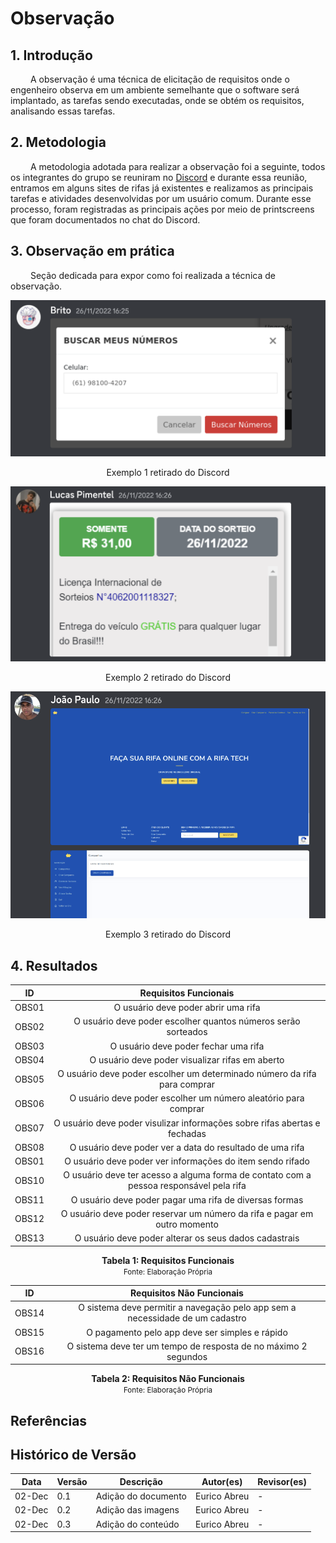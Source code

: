 # Observação

## 1. Introdução

&emsp;&emsp; A observação é uma técnica de elicitação de requisitos onde o engenheiro observa em um ambiente semelhante que o software será implantado, as tarefas sendo executadas, onde se obtém os requisitos, analisando essas tarefas.

## 2. Metodologia

&emsp;&emsp; A metodologia adotada para realizar a observação foi a seguinte, todos os integrantes do grupo se reuniram no [Discord](Base/metodologiasAdotadas.md) e durante essa reunião, entramos em alguns sites de rifas já existentes e realizamos as principais tarefas e atividades desenvolvidas por um usuário comum. Durante esse processo, foram registradas as principais ações por meio de printscreens que foram documentados no chat do Discord.

## 3. Observação em prática

&emsp;&emsp; Seção dedicada para expor como foi realizada a técnica de observação.

<center>

![Imagem](/docs/assets/observacao1.png)

Exemplo 1 retirado do Discord

</center>

<center>

![Imagem](/docs/assets/observacao2.png)

Exemplo 2 retirado do Discord

</center>

<center>

![Imagem](/docs/assets/observacao3.png)

Exemplo 3 retirado do Discord

</center>

## 4. Resultados

|  ID   |                              Requisitos Funcionais                               |
| :---: | :------------------------------------------------------------------------------: |
| OBS01 |O usuário deve poder abrir uma rifa|
| OBS02 |O usuário deve poder escolher quantos números serão sorteados|
| OBS03 |O usuário deve poder fechar uma rifa|
| OBS04 |O usuário deve poder visualizar rifas em aberto|
| OBS05 |O usuário deve poder escolher um determinado número da rifa para comprar|
| OBS06 |O usuário deve poder escolher um número aleatório para comprar|
| OBS07 |O usuário deve poder visulizar informações sobre rifas abertas e fechadas|
| OBS08 |O usuário deve poder ver a data do resultado de uma rifa|
| OBS01 |O usuário deve poder ver informações do item sendo rifado|
| OBS10 |O usuário deve ter acesso a alguma forma de contato com a pessoa responsável pela rifa|
| OBS11 |O usuário deve poder pagar uma rifa de diversas formas|
| OBS12 |O usuário deve poder reservar um número da rifa e pagar em outro momento|
| OBS13 |O usuário deve poder alterar os seus dados cadastrais|


<figcaption align='center'>
    <b>Tabela 1: Requisitos Funcionais  </b>
    <br><small> Fonte: Elaboração Própria </small>
</figcaption>

|  ID   |                                        Requisitos Não Funcionais                                         |
| :---: | :------------------------------------------------------------------------------------------------------: |
| OBS14 |O sistema deve permitir a navegação pelo app sem a necessidade de um cadastro|
| OBS15 |O pagamento pelo app deve ser simples e rápido|
| OBS16 |O sistema deve ter um tempo de resposta de no máximo 2 segundos|


<figcaption align='center'>
    <b>Tabela 2: Requisitos Não Funcionais  </b>
    <br><small> Fonte: Elaboração Própria </small>
</figcaption>

## Referências

## Histórico de Versão

| Data   | Versão | Descrição            | Autor(es)       | Revisor(es)|
|--------|--------|----------------------|-----------------|-------------|
| 02-Dec | 0.1    | Adição do documento | Eurico Abreu | - |
| 02-Dec | 0.2    | Adição das imagens | Eurico Abreu | - |
| 02-Dec | 0.3    | Adição do conteúdo | Eurico Abreu | - |
